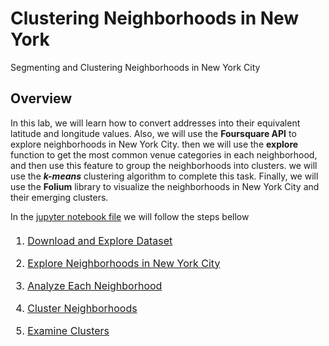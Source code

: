 # Clustering Neighborhoods in New York
Segmenting and Clustering Neighborhoods in New York City

## Overview

In this lab, we will learn how to convert addresses into their equivalent latitude and longitude values. Also, we will use the **Foursquare API** to explore neighborhoods in New York City. then we will use the **explore** function to get the most common venue categories in each neighborhood, and then use this feature to group the neighborhoods into clusters. we will use the **_k-means_** clustering algorithm to complete this task. Finally, we will use the **Folium** library to visualize the neighborhoods in New York City and their emerging clusters.

In the [jupyter notebook file](https://github.com/zekaouinoureddine/Clustering-Neighborhoods-in-New-York/blob/main/Clustering%20Neighborhoods%20in%20New%20York.ipynb) we will follow the steps bellow

<div class="alert alert-block alert-info" style="margin-top: 20px">

<font size = 3>

1. <a href="#item1">Download and Explore Dataset</a>

2. <a href="#item2">Explore Neighborhoods in New York City</a>

3. <a href="#item3">Analyze Each Neighborhood</a>

4. <a href="#item4">Cluster Neighborhoods</a>

5. <a href="#item5">Examine Clusters</a>    
</font>
</div>


